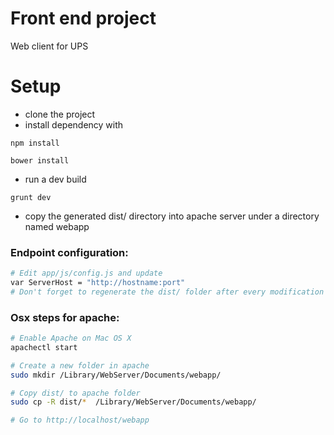 Front end project
===

Web client for UPS


Setup
===

 - clone the project
 - install dependency with
```
npm install
```
```
bower install
 ```
 - run a dev build
 ```
 grunt dev
```
 - copy the generated dist/ directory into apache server under a directory named webapp


### Endpoint configuration:

```sh
# Edit app/js/config.js and update
var ServerHost = "http://hostname:port"
# Don't forget to regenerate the dist/ folder after every modification !
```


### Osx steps for apache:

```sh
# Enable Apache on Mac OS X
apachectl start

# Create a new folder in apache
sudo mkdir /Library/WebServer/Documents/webapp/

# Copy dist/ to apache folder
sudo cp -R dist/*  /Library/WebServer/Documents/webapp/

# Go to http://localhost/webapp
```
